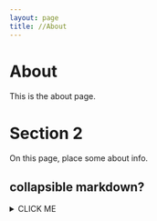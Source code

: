 ```yaml
---
layout: page
title: //About
---
```


# About

This is the about page.

# Section 2

On this page, place some about info.

## collapsible markdown?

<details><summary>CLICK ME</summary>
<p>

#### yes, even hidden code blocks!

```
print("hello world!")
```

</p>
</details>
